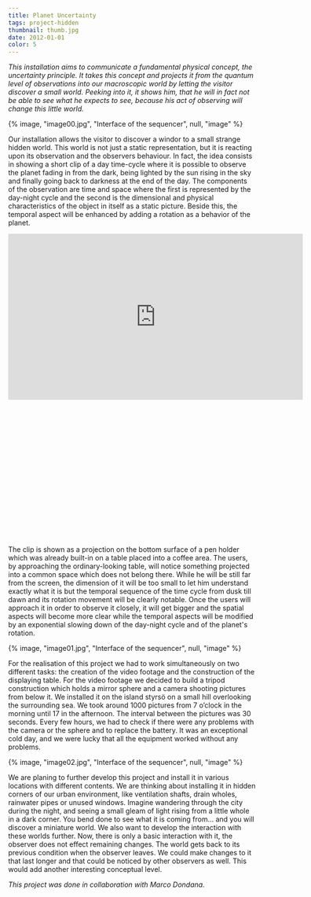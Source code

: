 ```yaml
---
title: Planet Uncertainty
tags: project-hidden
thumbnail: thumb.jpg
date: 2012-01-01
color: 5
---
```

*This installation aims to communicate a fundamental physical concept, the uncertainty principle. It takes this concept and projects it from the quantum level of observations into our macroscopic world by letting the visitor discover a small world. Peeking into it, it shows him, that he will in fact not be able to see what he expects to see, because his act of observing will change this little world.*

<span class="more"></span>

{% image, "image00.jpg", "Interface of the sequencer", null, "image" %}

Our installation allows the visitor to discover a windor to a small strange hidden world. This world is not just a static representation, but it is reacting upon its observation and the observers behaviour. In fact, the idea consists in showing a short clip of a day time-cycle where it is possible to observe the planet fading in from the dark, being lighted by the sun rising in the sky and finally going back to darkness at the end of the day. The components of the observation are time and space where the first is represented by the day-night cycle and the second is the dimensional and physical characteristics of the object in itself as a static picture. Beside this, the temporal aspect will be enhanced by adding a rotation as a behavior of the planet.

<div class="iframe-with-asp" style="padding-bottom: 56%;">
  <iframe src="http://player.vimeo.com/video/57520409?byline=0&amp;color=ff9933" width="600" height="338" frameborder="0" webkitallowfullscreen="" mozallowfullscreen="" allowfullscreen=""></iframe>
</div>

The clip is shown as a projection on the bottom surface of a pen holder which was already built-in on a table placed into a coffee area. The users, by approaching the ordinary-looking table, will notice something projected into a common space which does not belong there. While he will be still far from the screen, the dimension of it will be too small to let him understand exactly what it is but the temporal sequence of the time cycle from dusk till dawn and its rotation movement will be clearly notable. Once the users will approach it in order to observe it closely, it will get bigger and the spatial aspects will become more clear while the temporal aspects will be modified by an exponential slowing down of the day-night cycle and of the planet's rotation.

{% image, "image01.jpg", "Interface of the sequencer", null, "image" %}

For the realisation of this project we had to work simultaneously on two different tasks: the creation of the video footage and the construction of the displaying table. For the video footage we decided to build a tripod construction which holds a mirror sphere and a camera shooting pictures from below it. We installed it on the island styrsö on a small hill overlooking the surrounding sea. We took around 1000 pictures from 7 o’clock in the morning until 17 in the afternoon. The interval between the pictures was 30 seconds. Every few hours, we had to check if there were any problems with the camera or the sphere and to replace the battery. It was an exceptional cold day, and we were lucky that all the equipment worked without any problems.

{% image, "image02.jpg", "Interface of the sequencer", null, "image" %}

We are planing to further develop this project and install it in various locations with different contents. We are thinking about installing it in hidden corners of our urban environment, like ventilation shafts, drain wholes, rainwater pipes or unused windows. Imagine wandering through the city during the night, and seeing a small gleam of light rising from a little whole in a dark corner. You bend done to see what it is coming from... and you will discover a miniature world. We also want to develop the interaction with these worlds further. Now, there is only a basic interaction with it, the observer does not effect remaining changes. The world gets back to its previous condition when the observer leaves. We could make changes to it that last longer and that could be noticed by other observers as well. This would add another interesting conceptual level.

*This project was done in collaboration with Marco Dondana.*